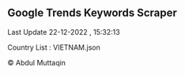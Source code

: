 

## Google Trends Keywords Scraper 
 
Last Update 22-12-2022 , 15:32:13

Country List :
VIETNAM.json



© Abdul Muttaqin 
